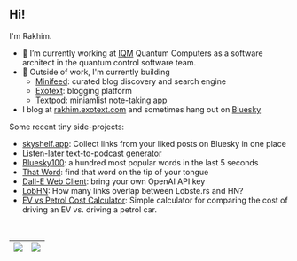 ## Hi!

I'm Rakhim.

- 🔭 I’m currently working at [IQM](https://www.meetiqm.com/) Quantum Computers as a software architect in the quantum control software team.
- 🌱 Outside of work, I'm currently building
  - [Minifeed](https://minifeed.net/): curated blog discovery and search engine
  - [Exotext](https://exotext.com/): blogging platform
  - [Textpod](https://github.com/freetonik/textpod): miniamlist note-taking app
- I blog at [rakhim.exotext.com](https://rakhim.exotext.com/) and sometimes hang out on [Bluesky](https://bsky.app/profile/rakhim.org)

Some recent tiny side-projects:

- [skyshelf.app](https://skyshelf.app/): Collect links from your liked posts on Bluesky in one place
- [Listen-later text-to-podcast generator](https://github.com/freetonik/linkcast)
- [Bluesky100](https://bluesky100.rakhim.org/): a hundred most popular words in the last 5 seconds
- [That Word](https://word.rakhim.org/): find that word on the tip of your tongue
- [Dall-E Web Client](https://dalle.skyshelf.app/): bring your own OpenAI API key
- [LobHN](https://lobhn.skyshelf.app/): How many links overlap between Lobste.rs and HN?
- [EV vs Petrol Cost Calculator](https://ev-vs-petrol.rakhim.org/): Simple calculator for comparing the cost of driving an EV vs. driving a petrol car.

<br>

| <img align="center" src="https://github-readme-stats.vercel.app/api?username=freetonik&count_private=true&include_all_commits=true&show_icons=true&hide_title=true&hide_border=true" /> | <img align="center" src="https://github-readme-stats.vercel.app/api/top-langs/?username=freetonik&layout=compact&hide_title=true&hide_border=true&langs_count=10&hide=html,css,tex" /> |
|-----------------------------------------------------------------------------------------------------------------------------------------------------------------------------------------|----------------------------------------------------------------------------------------------------------------------------------------------------------------------|
